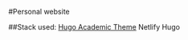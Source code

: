 #Personal website

##Stack used:
[Hugo Academic Theme](https://github.com/wowchemy/starter-hugo-academic)
Netlify
Hugo
